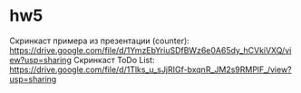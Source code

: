 # hw5
Скринкаст примера из презентации (counter): https://drive.google.com/file/d/1YmzEbYriuSDfBWz6e0A65dy_hCVkiVXQ/view?usp=sharing
Скринкаст ToDo List: https://drive.google.com/file/d/1Tlks_u_sJjRIGf-bxqnR_JM2s9RMPlF_/view?usp=sharing
